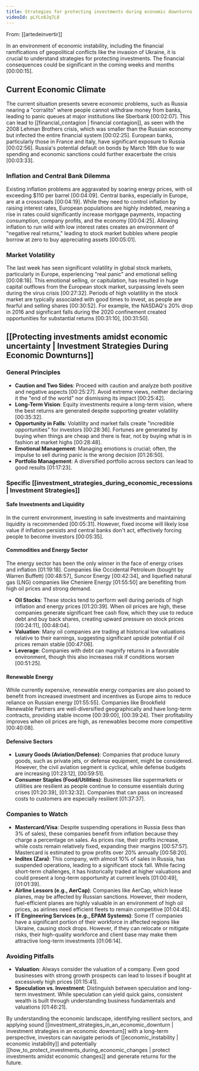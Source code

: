 ```yaml
---
title: Strategies for protecting investments during economic downturns
videoId: pLYLn8Jq7L8
---
```


From: [[artedeinvertir]] <br/> 

In an environment of economic instability, including the financial ramifications of geopolitical conflicts like the invasion of Ukraine, it is crucial to understand strategies for protecting investments. The financial consequences could be significant in the coming weeks and months <a class="yt-timestamp" data-t="00:00:15">[00:00:15]</a>.

## Current Economic Climate
The current situation presents severe economic problems, such as Russia nearing a "corralito" where people cannot withdraw money from banks, leading to panic queues at major institutions like Sberbank <a class="yt-timestamp" data-t="00:02:07">[00:02:07]</a>. This can lead to [[financial_contagion | financial contagion]], as seen with the 2008 Lehman Brothers crisis, which was smaller than the Russian economy but infected the entire financial system <a class="yt-timestamp" data-t="00:02:25">[00:02:25]</a>. European banks, particularly those in France and Italy, have significant exposure to Russia <a class="yt-timestamp" data-t="00:02:56">[00:02:56]</a>. Russia's potential default on bonds by March 16th due to war spending and economic sanctions could further exacerbate the crisis <a class="yt-timestamp" data-t="00:03:33">[00:03:33]</a>.

### Inflation and Central Bank Dilemma
Existing inflation problems are aggravated by soaring energy prices, with oil exceeding $110 per barrel <a class="yt-timestamp" data-t="00:04:09">[00:04:09]</a>. Central banks, especially in Europe, are at a crossroads <a class="yt-timestamp" data-t="00:04:19">[00:04:19]</a>. While they need to control inflation by raising interest rates, European populations are highly indebted, meaning a rise in rates could significantly increase mortgage payments, impacting consumption, company profits, and the economy <a class="yt-timestamp" data-t="00:04:25">[00:04:25]</a>. Allowing inflation to run wild with low interest rates creates an environment of "negative real returns," leading to stock market bubbles where people borrow at zero to buy appreciating assets <a class="yt-timestamp" data-t="00:05:01">[00:05:01]</a>.

### Market Volatility
The last week has seen significant volatility in global stock markets, particularly in Europe, experiencing "real panic" and emotional selling <a class="yt-timestamp" data-t="00:08:18">[00:08:18]</a>. This emotional selling, or capitulation, has resulted in huge capital outflows from the European stock market, surpassing levels seen during the virus crisis <a class="yt-timestamp" data-t="00:27:32">[00:27:32]</a>. Periods of high volatility in the stock market are typically associated with good times to invest, as people are fearful and selling shares <a class="yt-timestamp" data-t="00:30:52">[00:30:52]</a>. For example, the NASDAQ's 20% drop in 2016 and significant falls during the 2020 confinement created opportunities for substantial returns <a class="yt-timestamp" data-t="00:31:10">[00:31:10]</a>, <a class="yt-timestamp" data-t="00:31:50">[00:31:50]</a>.

## [[Protecting investments amidst economic uncertainty | Investment Strategies During Economic Downturns]]

### General Principles
*   **Caution and Two Sides**: Proceed with caution and analyze both positive and negative aspects <a class="yt-timestamp" data-t="00:25:27">[00:25:27]</a>. Avoid extreme views, neither declaring it the "end of the world" nor dismissing its impact <a class="yt-timestamp" data-t="00:25:42">[00:25:42]</a>.
*   **Long-Term Vision**: Equity investments require a long-term vision, where the best returns are generated despite supporting greater volatility <a class="yt-timestamp" data-t="00:35:32">[00:35:32]</a>.
*   **Opportunity in Falls**: Volatility and market falls create "incredible opportunities" for investors <a class="yt-timestamp" data-t="00:28:36">[00:28:36]</a>. Fortunes are generated by buying when things are cheap and there is fear, not by buying what is in fashion at market highs <a class="yt-timestamp" data-t="00:28:48">[00:28:48]</a>.
*   **Emotional Management**: Managing emotions is crucial; often, the impulse to sell during panic is the wrong decision <a class="yt-timestamp" data-t="01:26:50">[01:26:50]</a>.
*   **Portfolio Management**: A diversified portfolio across sectors can lead to good results <a class="yt-timestamp" data-t="01:17:23">[01:17:23]</a>.

### Specific [[investment_strategies_during_economic_recessions | Investment Strategies]]

#### Safe Investments and Liquidity
In the current environment, investing in safe investments and maintaining liquidity is recommended <a class="yt-timestamp" data-t="00:05:31">[00:05:31]</a>. However, fixed income will likely lose value if inflation persists and central banks don't act, effectively forcing people to become investors <a class="yt-timestamp" data-t="00:05:35">[00:05:35]</a>.

#### Commodities and Energy Sector
The energy sector has been the only winner in the face of energy crises and inflation <a class="yt-timestamp" data-t="01:19:18">[01:19:18]</a>. Companies like Occidental Petroleum (bought by Warren Buffett) <a class="yt-timestamp" data-t="00:48:57">[00:48:57]</a>, Suncor Energy <a class="yt-timestamp" data-t="00:42:34">[00:42:34]</a>, and liquefied natural gas (LNG) companies like Cheniere Energy <a class="yt-timestamp" data-t="01:55:50">[01:55:50]</a> are benefiting from high oil prices and strong demand.
*   **Oil Stocks**: These stocks tend to perform well during periods of high inflation and energy prices <a class="yt-timestamp" data-t="01:20:39">[01:20:39]</a>. When oil prices are high, these companies generate significant free cash flow, which they use to reduce debt and buy back shares, creating upward pressure on stock prices <a class="yt-timestamp" data-t="00:24:11">[00:24:11]</a>, <a class="yt-timestamp" data-t="00:48:04">[00:48:04]</a>.
*   **Valuation**: Many oil companies are trading at historical low valuations relative to their earnings, suggesting significant upside potential if oil prices remain stable <a class="yt-timestamp" data-t="00:47:06">[00:47:06]</a>.
*   **Leverage**: Companies with debt can magnify returns in a favorable environment, though this also increases risk if conditions worsen <a class="yt-timestamp" data-t="00:51:25">[00:51:25]</a>.

#### Renewable Energy
While currently expensive, renewable energy companies are also poised to benefit from increased investment and incentives as Europe aims to reduce reliance on Russian energy <a class="yt-timestamp" data-t="01:55:55">[01:55:55]</a>. Companies like Brookfield Renewable Partners are well-diversified geographically and have long-term contracts, providing stable income <a class="yt-timestamp" data-t="00:39:00">[00:39:00]</a>, <a class="yt-timestamp" data-t="00:39:24">[00:39:24]</a>. Their profitability improves when oil prices are high, as renewables become more competitive <a class="yt-timestamp" data-t="00:40:08">[00:40:08]</a>.

#### Defensive Sectors
*   **Luxury Goods (Aviation/Defense)**: Companies that produce luxury goods, such as private jets, or defense equipment, might be considered. However, the civil aviation segment is cyclical, while defense budgets are increasing <a class="yt-timestamp" data-t="01:23:12">[01:23:12]</a>, <a class="yt-timestamp" data-t="00:59:51">[00:59:51]</a>.
*   **Consumer Staples (Food/Utilities)**: Businesses like supermarkets or utilities are resilient as people continue to consume essentials during crises <a class="yt-timestamp" data-t="01:20:39">[01:20:39]</a>, <a class="yt-timestamp" data-t="01:32:32">[01:32:32]</a>. Companies that can pass on increased costs to customers are especially resilient <a class="yt-timestamp" data-t="01:37:37">[01:37:37]</a>.

### Companies to Watch
*   **Mastercard/Visa**: Despite suspending operations in Russia (less than 3% of sales), these companies benefit from inflation because they charge a percentage on sales. As prices rise, their profits increase, while costs remain relatively fixed, expanding their margins <a class="yt-timestamp" data-t="00:57:57">[00:57:57]</a>. Mastercard is estimated to grow profits over 20% annually <a class="yt-timestamp" data-t="00:58:20">[00:58:20]</a>.
*   **Inditex (Zara)**: This company, with almost 10% of sales in Russia, has suspended operations, leading to a significant stock fall. While facing short-term challenges, it has historically traded at higher valuations and could present a long-term opportunity at current levels <a class="yt-timestamp" data-t="01:00:49">[01:00:49]</a>, <a class="yt-timestamp" data-t="01:01:39">[01:01:39]</a>.
*   **Airline Lessors (e.g., AerCap)**: Companies like AerCap, which lease planes, may be affected by Russian sanctions. However, their modern, fuel-efficient planes are highly valuable in an environment of high oil prices, as airlines need efficient fleets to remain competitive <a class="yt-timestamp" data-t="01:04:45">[01:04:45]</a>.
*   **IT Engineering Services (e.g., EPAM Systems)**: Some IT companies have a significant portion of their workforce in affected regions like Ukraine, causing stock drops. However, if they can relocate or mitigate risks, their high-quality workforce and client base may make them attractive long-term investments <a class="yt-timestamp" data-t="01:06:14">[01:06:14]</a>.

### Avoiding Pitfalls
*   **Valuation**: Always consider the valuation of a company. Even good businesses with strong growth prospects can lead to losses if bought at excessively high prices <a class="yt-timestamp" data-t="01:15:41">[01:15:41]</a>.
*   **Speculation vs. Investment**: Distinguish between speculation and long-term investment. While speculation can yield quick gains, consistent wealth is built through understanding business fundamentals and valuations <a class="yt-timestamp" data-t="01:46:21">[01:46:21]</a>.

By understanding the economic landscape, identifying resilient sectors, and applying sound [[investment_strategies_in_an_economic_downturn | investment strategies in an economic downturn]] with a long-term perspective, investors can navigate periods of [[economic_instability | economic instability]] and potentially [[how_to_protect_investments_during_economic_changes | protect investments amidst economic changes]] and generate returns for the future.